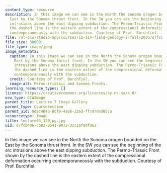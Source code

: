 ```yaml
---
content_type: resource
description: In this image we can see in the North the Sonoma orogen bounded on the
  East by the Sonoma thrust front. In the SW you can see the beginning of the arc
  intrusions above the east dipping subduction. The Permo-Triassic Front shown by
  the dashed line is the eastern extent of the compressional deformation occurring
  contemporaneously with the subduction. Courtesy of Prof. Burchfiel.
file: /ol-ocw-studio-app/courses/12-114-field-geology-i-fall-2005/d7fcb406cb820541907233c2af9df062_lecture03_120jpg.jpg
file_size: 38008
file_type: image/jpeg
image_metadata:
  caption: In this image we can see in the North the Sonoma orogen bounded on the
    East by the Sonoma thrust front. In the SW you can see the beginning of the arc
    intrusions above the east dipping subduction. The Permo-Triassic Front shown by
    the dashed line is the eastern extent of the compressional deformation occurring
    contemporaneously with the subduction.
  credit: Courtesy of Prof. Burchfiel.
  image-alt: Permo-triassic and Sonoma Fronts.
learning_resource_types: []
license: https://creativecommons.org/licenses/by-nc-sa/4.0/
ocw_type: OCWImage
parent_title: Lecture 7 Image Gallery
parent_type: CourseSection
parent_uid: 0d9c484b-80f9-4a68-326d-ffc0706d85ca
resourcetype: Image
title: lecture03_120jpg.jpg
uid: d7fcb406-cb82-0541-9072-33c2af9df062
---
```

In this image we can see in the North the Sonoma orogen bounded on the East by the Sonoma thrust front. In the SW you can see the beginning of the arc intrusions above the east dipping subduction. The Permo-Triassic Front shown by the dashed line is the eastern extent of the compressional deformation occurring contemporaneously with the subduction. Courtesy of Prof. Burchfiel.